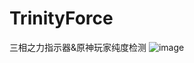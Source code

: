 # TrinityForce
三相之力指示器&amp;原神玩家纯度检测
![image]("https://github.com/SnhAenIgseAl/SnhAenIgseAl/blob/master/%E5%8E%9F%E7%A5%9E%E5%8D%B3%E5%8E%9F%E7%BD%AA.png")
